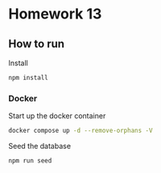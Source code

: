# Homework 13

## How to run

Install

```sh
npm install
```

### Docker

Start up the docker container

```sh
docker compose up -d --remove-orphans -V
```

Seed the database

```
npm run seed
```